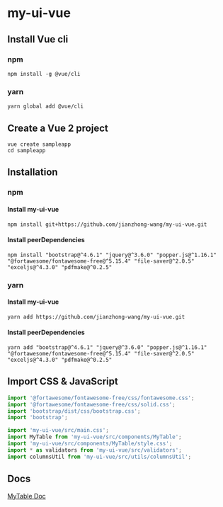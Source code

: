 # my-ui-vue

## Install Vue cli
### npm
```
npm install -g @vue/cli
```
### yarn
```
yarn global add @vue/cli
```

## Create a Vue 2 project
```
vue create sampleapp
cd sampleapp
```

## Installation
### npm
#### Install my-ui-vue
```
npm install git+https://github.com/jianzhong-wang/my-ui-vue.git
```
#### Install peerDependencies
```
npm install "bootstrap@^4.6.1" "jquery@^3.6.0" "popper.js@^1.16.1" "@fortawesome/fontawesome-free@^5.15.4" "file-saver@^2.0.5" "exceljs@^4.3.0" "pdfmake@^0.2.5"
```
### yarn
#### Install my-ui-vue
```
yarn add https://github.com/jianzhong-wang/my-ui-vue.git
```
#### Install peerDependencies
```
yarn add "bootstrap@^4.6.1" "jquery@^3.6.0" "popper.js@^1.16.1" "@fortawesome/fontawesome-free@^5.15.4" "file-saver@^2.0.5" "exceljs@^4.3.0" "pdfmake@^0.2.5"
```

## Import CSS & JavaScript
```js
import '@fortawesome/fontawesome-free/css/fontawesome.css';
import '@fortawesome/fontawesome-free/css/solid.css';
import 'bootstrap/dist/css/bootstrap.css';
import 'bootstrap';

import 'my-ui-vue/src/main.css';
import MyTable from 'my-ui-vue/src/components/MyTable';
import 'my-ui-vue/src/components/MyTable/style.css';
import * as validators from 'my-ui-vue/src/validators';
import columnsUtil from 'my-ui-vue/src/utils/columnsUtil';
```

## Docs
[MyTable Doc](https://acute-era-955.notion.site/MyTable-Doc-58d0e805b757475cb536a8b642182bd7)
